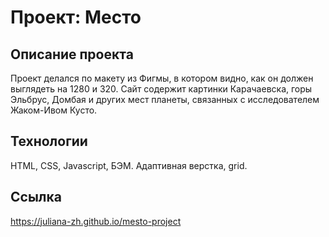 # Проект: Место

## Описание проекта
Проект делался по макету из Фигмы, в котором видно, как он должен выглядеть на 1280 и 320. Сайт содержит картинки Карачаевска, горы Эльбрус, Домбая и других мест планеты, связанных с исследователем Жаком-Ивом Кусто.

## Технологии
HTML, CSS, Javascript, БЭМ. Адаптивная верстка, grid.

## Ссылка
https://juliana-zh.github.io/mesto-project
